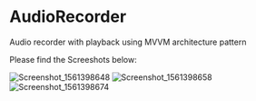 # AudioRecorder

Audio recorder with playback using MVVM architecture pattern

Please find the Screeshots below:

![Screenshot_1561398648](https://user-images.githubusercontent.com/2275562/60041491-2645c400-96ee-11e9-8c5d-7894090297c7.png)
![Screenshot_1561398658](https://user-images.githubusercontent.com/2275562/60041492-26de5a80-96ee-11e9-845e-43ece9ed560e.png)
![Screenshot_1561398674](https://user-images.githubusercontent.com/2275562/60041493-2776f100-96ee-11e9-8ee0-0a456efa0609.png)
